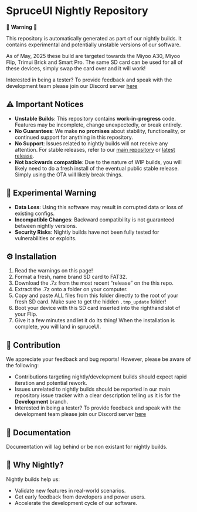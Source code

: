 # SpruceUI Nightly Repository

🚨 **Warning** 🚨

This repository is automatically generated as part of our nightly builds. It contains experimental and potentially unstable versions of our software.

As of May, 2025 these build are targeted towards the Miyoo A30, Miyoo Flip, Trimui Brick and Smart Pro. The same SD card can be used for all of these devices, simply swap the card over and it will work! 

Interested in being a tester? To provide feedback and speak with the development team please join our Discord server [here](https://discord.gg/KjR5uMQQt9)

## ⚠️ Important Notices

- **Unstable Builds**: This repository contains **work-in-progress** code. Features may be incomplete, change unexpectedly, or break entirely.
- **No Guarantees**: We make **no promises** about stability, functionality, or continued support for anything in this repository.
- **No Support**: Issues related to nightly builds will not receive any attention. For stable releases, refer to our [main repository](https://github.com/spruceUI/spruceOS) or [latest release](https://github.com/spruceUI/spruceOS/releases/latest).
- **Not backwards compatible**: Due to the nature of WIP builds, you will likely need to do a fresh install of the eventual public stable release. Simply using the OTA will likely break things. 
## 🧪 Experimental Warning
- **Data Loss**: Using this software may result in corrupted data or loss of existing configs.
- **Incompatible Changes**: Backward compatibility is not guaranteed between nightly versions.
- **Security Risks**: Nightly builds have not been fully tested for vulnerabilities or exploits.

## ⚙️ Installation

1) Read the warnings on this page!
2) Format a fresh, name brand SD card to FAT32.
3) Download the .7z from the most  recent “release” on the this repo.
4) Extract the .7z onto a folder on your computer.
5) Copy and paste ALL files from this folder directly to the root of your fresh SD card. Make sure to get the hidden `.tmp_update` folder!
6) Boot your device with this SD card inserted into the righthand slot of your Flip.
7) Give it a few minutes and let it do its thing! When the installation is complete, you will land in spruceUI.

## 🤝 Contribution
We appreciate your feedback and bug reports! However, please be aware of the following:

- Contributions targeting nightly/development builds should expect rapid iteration and potential rework.
- Issues unrelated to nightly builds should be reported in our main repository issue tracker with a clear description telling us it is for the **Development** branch.
- Interested in being a tester? To provide feedback and speak with the development team please join our Discord server [here](https://discord.gg/KjR5uMQQt9)


## 📖 Documentation
Documentation will lag behind or be non existant for nightly builds.

## 🌟 Why Nightly?
Nightly builds help us:
- Validate new features in real-world scenarios.
- Get early feedback from developers and power users.
- Accelerate the development cycle of our software.
